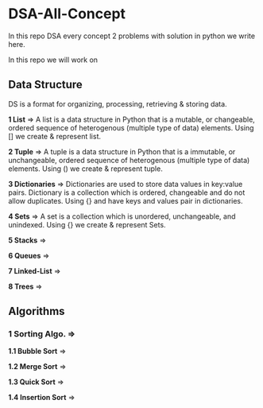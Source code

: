 # DSA-All-Concept
In this repo DSA every concept 2 problems with solution in python we write here.  

In this repo we will work on
## Data Structure 
DS is a format for organizing, processing, retrieving & storing data.

**1 List** => A list is a data structure in Python that is a mutable, or changeable, ordered sequence of   heterogenous (multiple type of data) elements. 
Using [] we create & represent list.

**2 Tuple** => A tuple is a data structure in Python that is a immutable, or unchangeable, ordered sequence of heterogenous (multiple type of data) elements. 
Using () we create & represent tuple.

**3 Dictionaries** => Dictionaries are used to store data values in key:value pairs.
Dictionary is a collection which is ordered, changeable and do not allow duplicates.
Using {} and have keys and values pair in dictionaries.

**4 Sets** => A set is a collection which is unordered, unchangeable, and unindexed.
Using {} we create & represent Sets.

**5 Stacks** => 

**6 Queues** => 

**7 Linked-List** => 

**8 Trees** => 


## Algorithms 

### 1 Sorting Algo. =>

**1.1 Bubble Sort** =>

**1.2 Merge Sort** =>

**1.3 Quick Sort** =>

**1.4 Insertion Sort** =>

